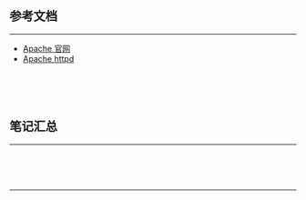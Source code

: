 ## 参考文档

---

* [Apache 官网](http://www.apache.org/)
* [Apache httpd](http://httpd.apache.org/)



<br/><br/><br/>



## 笔记汇总

---





<br/><br/><br/>

---

